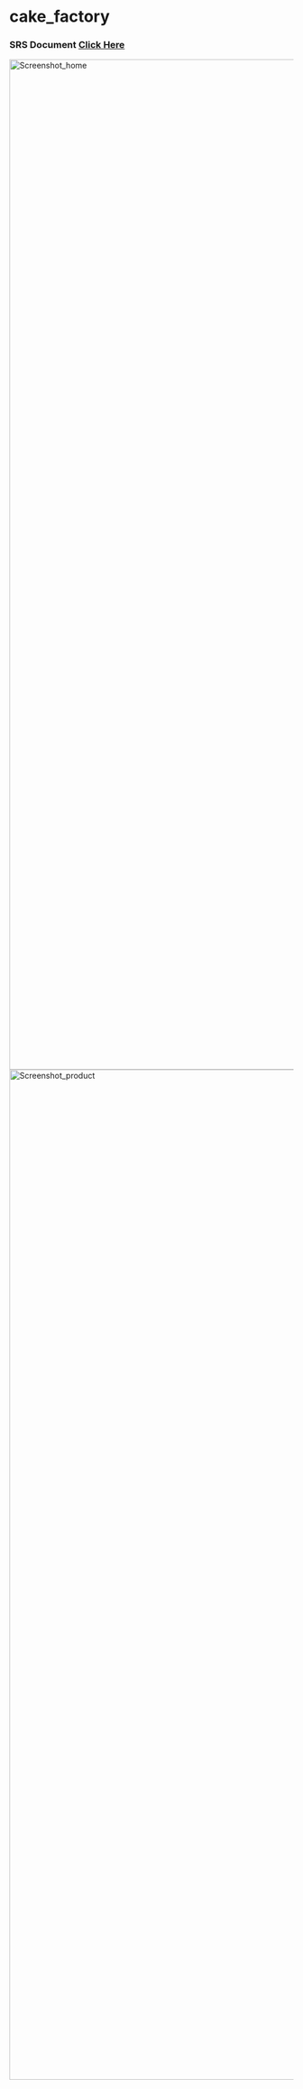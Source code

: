 # cake_factory
### SRS Document [Click Here](https://docs.google.com/document/d/1xxq_HDyZgQQXE9Ql2p_ONqY0hUvuF4eadkP6IVx8N5k/edit?usp=sharing)

<img width="1792" alt="Screenshot_home" src="https://github.com/prasantmahato/cake_factory/assets/62459775/c6746ee1-b07c-4c97-b9e0-0fc5b8c14810">


<img width="1792" alt="Screenshot_product" src="https://github.com/prasantmahato/cake_factory/assets/62459775/44311d26-43d2-4d4a-af9d-90e4c4abaca9">
